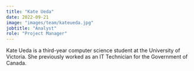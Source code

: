 ```yaml
---
title: "Kate Ueda"
date: 2022-09-21
image: "images/team/kateueda.jpg"
jobtitle: "Analyst"
role: "Project Manager"
---
```


Kate Ueda is a third-year computer science student at the University of Victoria. She previously worked as an IT Technician for the Government of Canada.